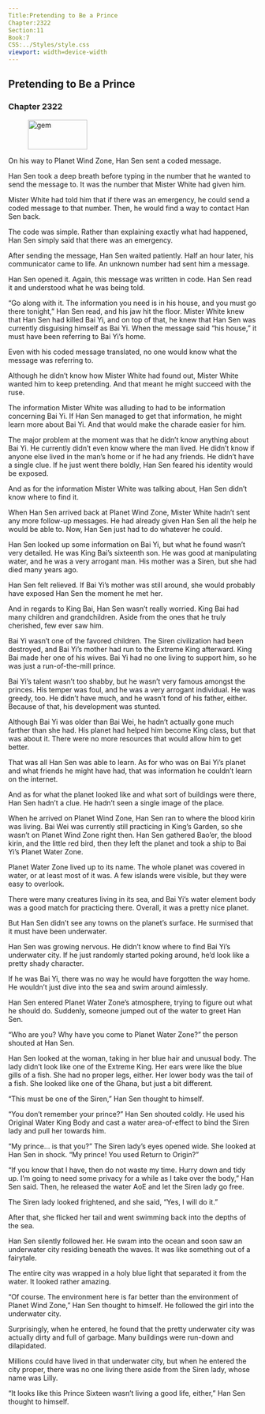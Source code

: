 ```yaml
---
Title:Pretending to Be a Prince 
Chapter:2322 
Section:11 
Book:7 
CSS:../Styles/style.css 
viewport: width=device-width
---
```

  
## Pretending to Be a Prince
### Chapter 2322
  
<figure>
	<img src="../Images/gem.gif" alt="gem" id="gem" width="120" height="60" />
</figure>
  

  
On his way to Planet Wind Zone, Han Sen sent a coded message.

Han Sen took a deep breath before typing in the number that he wanted to send the message to. It was the number that Mister White had given him.

Mister White had told him that if there was an emergency, he could send a coded message to that number. Then, he would find a way to contact Han Sen back.

The code was simple. Rather than explaining exactly what had happened, Han Sen simply said that there was an emergency.

After sending the message, Han Sen waited patiently. Half an hour later, his communicator came to life. An unknown number had sent him a message.

Han Sen opened it. Again, this message was written in code. Han Sen read it and understood what he was being told.

“Go along with it. The information you need is in his house, and you must go there tonight,” Han Sen read, and his jaw hit the floor. Mister White knew that Han Sen had killed Bai Yi, and on top of that, he knew that Han Sen was currently disguising himself as Bai Yi. When the message said “his house,” it must have been referring to Bai Yi’s home.

Even with his coded message translated, no one would know what the message was referring to.

Although he didn’t know how Mister White had found out, Mister White wanted him to keep pretending. And that meant he might succeed with the ruse.

The information Mister White was alluding to had to be information concerning Bai Yi. If Han Sen managed to get that information, he might learn more about Bai Yi. And that would make the charade easier for him.

The major problem at the moment was that he didn’t know anything about Bai Yi. He currently didn’t even know where the man lived. He didn’t know if anyone else lived in the man’s home or if he had any friends. He didn’t have a single clue. If he just went there boldly, Han Sen feared his identity would be exposed.

And as for the information Mister White was talking about, Han Sen didn’t know where to find it.

When Han Sen arrived back at Planet Wind Zone, Mister White hadn’t sent any more follow-up messages. He had already given Han Sen all the help he would be able to. Now, Han Sen just had to do whatever he could.

Han Sen looked up some information on Bai Yi, but what he found wasn’t very detailed. He was King Bai’s sixteenth son. He was good at manipulating water, and he was a very arrogant man. His mother was a Siren, but she had died many years ago.

Han Sen felt relieved. If Bai Yi’s mother was still around, she would probably have exposed Han Sen the moment he met her.

And in regards to King Bai, Han Sen wasn’t really worried. King Bai had many children and grandchildren. Aside from the ones that he truly cherished, few ever saw him.

Bai Yi wasn’t one of the favored children. The Siren civilization had been destroyed, and Bai Yi’s mother had run to the Extreme King afterward. King Bai made her one of his wives. Bai Yi had no one living to support him, so he was just a run-of-the-mill prince.

Bai Yi’s talent wasn’t too shabby, but he wasn’t very famous amongst the princes. His temper was foul, and he was a very arrogant individual. He was greedy, too. He didn’t have much, and he wasn’t fond of his father, either. Because of that, his development was stunted.

Although Bai Yi was older than Bai Wei, he hadn’t actually gone much farther than she had. His planet had helped him become King class, but that was about it. There were no more resources that would allow him to get better.

That was all Han Sen was able to learn. As for who was on Bai Yi’s planet and what friends he might have had, that was information he couldn’t learn on the internet.

And as for what the planet looked like and what sort of buildings were there, Han Sen hadn’t a clue. He hadn’t seen a single image of the place.

When he arrived on Planet Wind Zone, Han Sen ran to where the blood kirin was living. Bai Wei was currently still practicing in King’s Garden, so she wasn’t on Planet Wind Zone right then. Han Sen gathered Bao’er, the blood kirin, and the little red bird, then they left the planet and took a ship to Bai Yi’s Planet Water Zone.

Planet Water Zone lived up to its name. The whole planet was covered in water, or at least most of it was. A few islands were visible, but they were easy to overlook.

There were many creatures living in its sea, and Bai Yi’s water element body was a good match for practicing there. Overall, it was a pretty nice planet.

But Han Sen didn’t see any towns on the planet’s surface. He surmised that it must have been underwater.

Han Sen was growing nervous. He didn’t know where to find Bai Yi’s underwater city. If he just randomly started poking around, he’d look like a pretty shady character.

If he was Bai Yi, there was no way he would have forgotten the way home. He wouldn’t just dive into the sea and swim around aimlessly.

Han Sen entered Planet Water Zone’s atmosphere, trying to figure out what he should do. Suddenly, someone jumped out of the water to greet Han Sen.

“Who are you? Why have you come to Planet Water Zone?” the person shouted at Han Sen.

Han Sen looked at the woman, taking in her blue hair and unusual body. The lady didn’t look like one of the Extreme King. Her ears were like the blue gills of a fish. She had no proper legs, either. Her lower body was the tail of a fish. She looked like one of the Ghana, but just a bit different.

“This must be one of the Siren,” Han Sen thought to himself.

“You don’t remember your prince?” Han Sen shouted coldly. He used his Original Water King Body and cast a water area-of-effect to bind the Siren lady and pull her towards him.

“My prince… is that you?” The Siren lady’s eyes opened wide. She looked at Han Sen in shock. “My prince! You used Return to Origin?”

“If you know that I have, then do not waste my time. Hurry down and tidy up. I’m going to need some privacy for a while as I take over the body,” Han Sen said. Then, he released the water AoE and let the Siren lady go free.

The Siren lady looked frightened, and she said, “Yes, I will do it.”

After that, she flicked her tail and went swimming back into the depths of the sea.

Han Sen silently followed her. He swam into the ocean and soon saw an underwater city residing beneath the waves. It was like something out of a fairytale.

The entire city was wrapped in a holy blue light that separated it from the water. It looked rather amazing.

“Of course. The environment here is far better than the environment of Planet Wind Zone,” Han Sen thought to himself. He followed the girl into the underwater city.

Surprisingly, when he entered, he found that the pretty underwater city was actually dirty and full of garbage. Many buildings were run-down and dilapidated.

Millions could have lived in that underwater city, but when he entered the city proper, there was no one living there aside from the Siren lady, whose name was Lilly.

“It looks like this Prince Sixteen wasn’t living a good life, either,” Han Sen thought to himself.